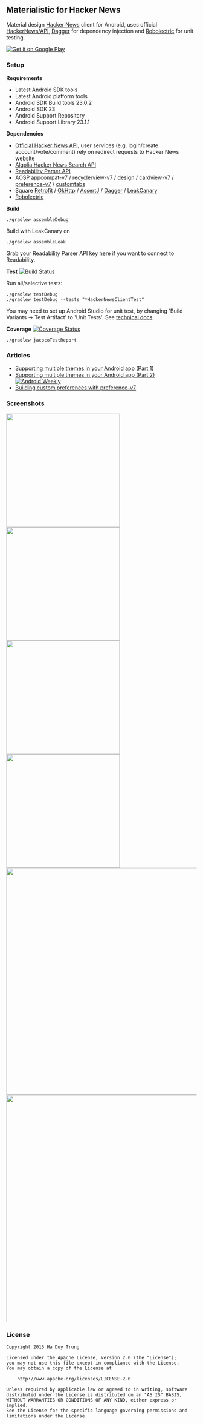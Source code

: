 ## Materialistic for Hacker News
Material design [Hacker News](https://news.ycombinator.com/) client for Android, uses official [HackerNews/API](https://github.com/HackerNews/API), [Dagger](http://square.github.io/dagger/) for dependency injection and [Robolectric](http://robolectric.org/) for unit testing.

[![Get it on Google Play](https://developer.android.com/images/brand/en_generic_rgb_wo_45.png)](https://play.google.com/store/apps/details?id=io.github.hidroh.materialistic&referrer=utm_source%3Dgithub)

### Setup
**Requirements**
- Latest Android SDK tools
- Latest Android platform tools
- Android SDK Build tools 23.0.2
- Android SDK 23
- Android Support Repository
- Android Support Library 23.1.1

**Dependencies**
- [Official Hacker News API](https://github.com/HackerNews/API), user services (e.g. login/create account/vote/comment) rely on redirect requests to Hacker News website
- [Algolia Hacker News Search API](https://github.com/algolia/hn-search)
- [Readability Parser API](https://www.readability.com/developers/api/parser)
- AOSP [appcompat-v7](https://developer.android.com/tools/support-library/features.html#v7-appcompat) / [recyclerview-v7](https://developer.android.com/tools/support-library/features.html#v7-recyclerview) / [design](https://developer.android.com/tools/support-library/features.html#design) / [cardview-v7](https://developer.android.com/tools/support-library/features.html#v7-cardview) / [preference-v7](https://developer.android.com/tools/support-library/features.html#v7-preference) / [customtabs](https://developer.android.com/tools/support-library/features.html#custom-tabs)
- Square [Retrofit](https://github.com/square/retrofit) / [OkHttp](https://github.com/square/okhttp) / [AssertJ](https://github.com/square/assertj-android) / [Dagger](https://github.com/square/dagger) / [LeakCanary](https://github.com/square/leakcanary)
- [Robolectric](https://github.com/robolectric/robolectric)

**Build**

    ./gradlew assembleDebug

Build with LeakCanary on

    ./gradlew assembleLeak

Grab your Readability Parser API key [here](https://www.readability.com/developers/api/parser) if you want to connect to Readability.

**Test** [![Build Status](https://travis-ci.org/hidroh/materialistic.svg?branch=master)](https://travis-ci.org/hidroh/materialistic)

Run all/selective tests:

    ./gradlew testDebug
    ./gradlew testDebug --tests "*HackerNewsClientTest"

You may need to set up Android Studio for unit test, by changing 'Build Variants -> Test Artifact' to 'Unit Tests'. See [technical docs](http://tools.android.com/tech-docs/unit-testing-support#TOC-Setting-up-Android-Studio).

**Coverage** [![Coverage Status](https://coveralls.io/repos/hidroh/materialistic/badge.svg?branch=master)](https://coveralls.io/r/hidroh/materialistic?branch=master)

    ./gradlew jacocoTestReport

### Articles
- [Supporting multiple themes in your Android app (Part 1)](http://www.hidroh.com/2015/02/16/support-multiple-themes-android-app/)
- [Supporting multiple themes in your Android app (Part 2)](http://www.hidroh.com/2015/02/25/support-multiple-themes-android-app-part-2/) [![Android Weekly](https://img.shields.io/badge/android--weekly-144-blue.svg)](http://androidweekly.net/issues/issue-144)
- [Building custom preferences with preference-v7](http://www.hidroh.com/2015/11/30/building-custom-preferences-v7/)

### Screenshots
<img src="assets/screenshot-1.png" width="300px" />
<img src="assets/screenshot-2.png" width="300px" />
<img src="assets/screenshot-3.png" width="300px" />
<img src="assets/screenshot-8.png" width="300px" />
<img src="assets/screenshot-10.png" width="600px" />
<img src="assets/screenshot-12.png" width="600px" />

### License
    Copyright 2015 Ha Duy Trung
    
    Licensed under the Apache License, Version 2.0 (the "License");
    you may not use this file except in compliance with the License.
    You may obtain a copy of the License at
    
        http://www.apache.org/licenses/LICENSE-2.0
    
    Unless required by applicable law or agreed to in writing, software
    distributed under the License is distributed on an "AS IS" BASIS,
    WITHOUT WARRANTIES OR CONDITIONS OF ANY KIND, either express or implied.
    See the License for the specific language governing permissions and
    limitations under the License.
